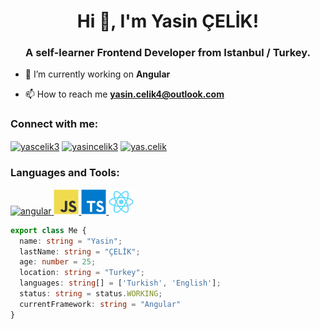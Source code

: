 <h1 align="center">Hi 👋, I'm Yasin ÇELİK!</h1>
<h3 align="center">A self-learner Frontend Developer from Istanbul / Turkey.</h3>

- 🔭 I’m currently working on **Angular**

- 📫 How to reach me **yasin.celik4@outlook.com**

<h3 align="left">Connect with me:</h3>
<p align="left">
<a href="https://twitter.com/yascelik3" target="blank"><img align="center" src="https://raw.githubusercontent.com/rahuldkjain/github-profile-readme-generator/master/src/images/icons/Social/twitter.svg" alt="yascelik3" height="30" width="40" /></a>
<a href="https://linkedin.com/in/yasincelik3" target="blank"><img align="center" src="https://raw.githubusercontent.com/rahuldkjain/github-profile-readme-generator/master/src/images/icons/Social/linked-in-alt.svg" alt="yasincelik3" height="30" width="40" /></a>
<a href="https://instagram.com/yas.celik" target="blank"><img align="center" src="https://raw.githubusercontent.com/rahuldkjain/github-profile-readme-generator/master/src/images/icons/Social/instagram.svg" alt="yas.celik" height="30" width="40" /></a>
</p>

<h3 align="left">Languages and Tools:</h3>
<p align="left"> <a href="https://angular.io" target="_blank" rel="noreferrer"> <img src="https://angular.io/assets/images/logos/angular/angular.svg" alt="angular" width="40" height="40"/> </a> <a href="https://developer.mozilla.org/en-US/docs/Web/JavaScript" target="_blank" rel="noreferrer"> <img src="https://raw.githubusercontent.com/devicons/devicon/master/icons/javascript/javascript-original.svg" alt="javascript" width="40" height="40"/> </a> <a href="https://www.typescriptlang.org/" target="_blank" rel="noreferrer"> <img src="https://raw.githubusercontent.com/devicons/devicon/master/icons/typescript/typescript-original.svg" alt="typescript" width="40" height="40"/> </a><a href="https://react.dev/" target="_blank" rel="noreferrer"><img src="https://raw.githubusercontent.com/devicons/devicon/master/icons/react/react-original.svg" alt="react" width="40" height="40"/> </a> <a href="https://www.java.com" target="_blank" rel="noreferrer">


```typescript
export class Me {
  name: string = "Yasin";
  lastName: string = "ÇELİK";
  age: number = 25;
  location: string = "Turkey";
  languages: string[] = ['Turkish', 'English'];
  status: string = status.WORKING;
  currentFramework: string = "Angular"
}
```
